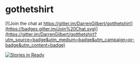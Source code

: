 # gothetshirt

[![Join the chat at https://gitter.im/DarrenGilbert/gotthetshirt](https://badges.gitter.im/Join%20Chat.svg)](https://gitter.im/DarrenGilbert/gotthetshirt?utm_source=badge&utm_medium=badge&utm_campaign=pr-badge&utm_content=badge)

[![Stories in Ready](https://badge.waffle.io/DarrenGilbert/gotthetshirt.svg?label=ready&title=Ready)](http://waffle.io/DarrenGilbert/gotthetshirt)
